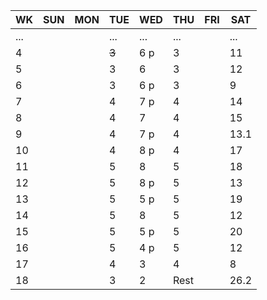 
| WK | SUN | MON | TUE | WED | THU | FRI | SAT |
|----|-----|-----|-----|-----|-----|-----|-----|
| ... |    |     | ... | ... | ... |     | ... |
| 4  |     |     |~~3~~| 6 p | 3   |     | 11  |
| 5  |     |     | 3   | 6 	 | 3   |     | 12  |
| 6  |     |     | 3   | 6 p | 3   |     | 9   |
| 7  |     |     | 4   | 7 p | 4   |     | 14  |
| 8  |     |     | 4   | 7 	 | 4   |     | 15  |
| 9  |     |     | 4   | 7 p | 4   |     | 13.1 |
| 10 |     |     | 4   | 8 p | 4   |     | 17  |
| 11 |     |     | 5   | 8 	 | 5   |     | 18  |
| 12 |     |     | 5   | 8 p | 5   |     | 13  |
| 13 |     |     | 5   | 5 p | 5   |     | 19  |
| 14 |     |     | 5   | 8 	 | 5   |     | 12  |
| 15 |     |     | 5   | 5 p | 5   |     | 20  |
| 16 |     |     | 5   | 4 p | 5   |     | 12  |
| 17 |     |     | 4   | 3   | 4   |     | 8   |
| 18 |     |     | 3   | 2   | Rest|     | 26.2 |
